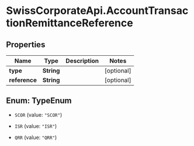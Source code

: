 # SwissCorporateApi.AccountTransactionRemittanceReference

## Properties
Name | Type | Description | Notes
------------ | ------------- | ------------- | -------------
**type** | **String** |  | [optional] 
**reference** | **String** |  | [optional] 


<a name="TypeEnum"></a>
## Enum: TypeEnum


* `SCOR` (value: `"SCOR"`)

* `ISR` (value: `"ISR"`)

* `QRR` (value: `"QRR"`)





